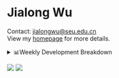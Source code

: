 #  Jialong Wu

Contact: jialongwu@seu.edu.cn<br>
View my [homepage](https://callanwu.github.io/) for more details.

<details><summary>📊Weekly Development Breakdown</summary>

<!--START_SECTION:waka-->

```txt
From: 01 November 2024 - To: 08 November 2024

Total Time: 17 hrs 20 mins

Python     13 hrs 18 mins  ███████████████████▒░░░░░   76.74 %
CSV        2 hrs 52 mins   ████░░░░░░░░░░░░░░░░░░░░░   16.58 %
JSON       45 mins         █░░░░░░░░░░░░░░░░░░░░░░░░   04.35 %
Bash       15 mins         ▒░░░░░░░░░░░░░░░░░░░░░░░░   01.49 %
Text       4 mins          ░░░░░░░░░░░░░░░░░░░░░░░░░   00.46 %
```

<!--END_SECTION:waka-->

[![wakatime](https://wakatime.com/badge/user/c6720b29-9431-4a60-bc9d-e1fb2b6bd65f.svg)](https://wakatime.com/@c6720b29-9431-4a60-bc9d-e1fb2b6bd65f)
</details>

[![](https://img.shields.io/badge/Google%20Scholar-4385FE.svg?&color=d6d6d6&style=flat-square&logo=google-scholar)](https://scholar.google.com/citations?user=6eg2m4YAAAAJ)
![](https://komarev.com/ghpvc/?username=callanwu)
